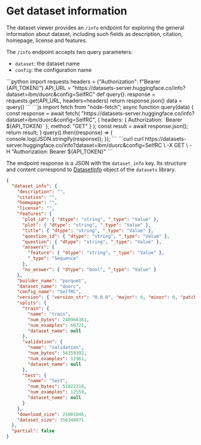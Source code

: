# Get dataset information

The dataset viewer provides an `/info` endpoint for exploring the general information about dataset, including such fields as description, citation, homepage, license and features.

The `/info` endpoint accepts two query parameters:

- `dataset`: the dataset name
- `config`: the configuration name

<inferencesnippet>
<python>
```python
import requests
headers = {"Authorization": f"Bearer {API_TOKEN}"}
API_URL = "https://datasets-server.huggingface.co/info?dataset=ibm/duorc&config=SelfRC"
def query():
    response = requests.get(API_URL, headers=headers)
    return response.json()
data = query()
```
</python>
<js>
```js
import fetch from "node-fetch";
async function query(data) {
    const response = await fetch(
        "https://datasets-server.huggingface.co/info?dataset=ibm/duorc&config=SelfRC",
        {
            headers: { Authorization: `Bearer ${API_TOKEN}` },
            method: "GET"
        }
    );
    const result = await response.json();
    return result;
}
query().then((response) => {
    console.log(JSON.stringify(response));
});
```
</js>
<curl>
```curl
curl https://datasets-server.huggingface.co/info?dataset=ibm/duorc&config=SelfRC \
        -X GET \
        -H "Authorization: Bearer ${API_TOKEN}"
```
</curl>
</inferencesnippet>

The endpoint response is a JSON with the `dataset_info` key. Its structure and content correspond to [DatasetInfo](https://huggingface.co/docs/datasets/package_reference/main_classes#datasets.DatasetInfo) object of the `datasets` library.

```json
{
  "dataset_info": {
    "description": "",
    "citation": "",
    "homepage": "",
    "license": "",
    "features": {
      "plot_id": { "dtype": "string", "_type": "Value" },
      "plot": { "dtype": "string", "_type": "Value" },
      "title": { "dtype": "string", "_type": "Value" },
      "question_id": { "dtype": "string", "_type": "Value" },
      "question": { "dtype": "string", "_type": "Value" },
      "answers": {
        "feature": { "dtype": "string", "_type": "Value" },
        "_type": "Sequence"
      },
      "no_answer": { "dtype": "bool", "_type": "Value" }
    },
    "builder_name": "parquet",
    "dataset_name": "duorc",
    "config_name": "SelfRC",
    "version": { "version_str": "0.0.0", "major": 0, "minor": 0, "patch": 0 },
    "splits": {
      "train": {
        "name": "train",
        "num_bytes": 248966361,
        "num_examples": 60721,
        "dataset_name": null
      },
      "validation": {
        "name": "validation",
        "num_bytes": 56359392,
        "num_examples": 12961,
        "dataset_name": null
      },
      "test": {
        "name": "test",
        "num_bytes": 51022318,
        "num_examples": 12559,
        "dataset_name": null
      }
    },
    "download_size": 21001846,
    "dataset_size": 356348071
  },
  "partial": false
}
```

